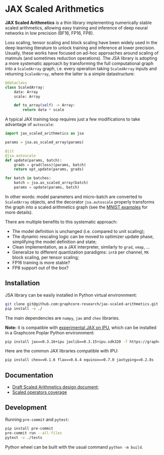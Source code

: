 # JAX Scaled Arithmetics

**JAX Scaled Arithmetics** is a thin library implementing numerically stable scaled arithmetics, allowing easy training and inference of
deep neural networks in low precision (BF16, FP16, FP8).

Loss scaling, tensor scaling and block scaling have been widely used in the deep learning literature to unlock training and inference at lower precision. Usually, these works have focused on ad-hoc approaches around scaling of matmuls (and sometimes reduction operations). The JSA library is adopting a more systematic approach by transforming the full computational graph into a `ScaledArray` graph, i.e. every operation taking `ScaledArray` inputs and returning `ScaledArray`, where the latter is a simple datastructure:
```python
@dataclass
class ScaledArray:
    data: Array
    scale: Array

    def to_array(self) -> Array:
        return data * scale
```

A typical JAX training loop requires just a few modifications to take advantage of `autoscale`:
```python
import jax_scaled_arithmetics as jsa

params = jsa.as_scaled_array(params)

@jit
@jsa.autoscale
def update(params, batch):
    grads = grad(loss)(params, batch)
    return opt_update(params, grads)

for batch in batches:
    batch = jsa.as_scaled_array(batch)
    params = update(params, batch)
```
In other words: model parameters and micro-batch are converted to `ScaledArray` objects, and the decorator `jsa.autoscale` properly transforms the graph into a scaled arithmetics graph (see the [MNIST examples](./experiments/mnist/) for more details).

There are multiple benefits to this systematic approach:

* The model definition is unchanged (i.e. compared to unit scaling);
* The dynamic rescaling logic can be moved to optimizer update phase, simplifying the model definition and state;
* Clean implementation, as a JAX interpreter, similarly to `grad`, `vmap`, ...
* Generalize to different quantization paradigms: `int8` per channel, `MX` block scaling, per tensor scaling;
* FP16 training is more stable?
* FP8 support out of the box?


## Installation

JSA library can be easily installed in Python virtual environnment:
```bash
git clone git@github.com:graphcore-research/jax-scaled-arithmetics.git
pip install -e ./
```
The main dependencies are `numpy`, `jax` and `chex` libraries.

**Note:** it is compatible with [experimental JAX on IPU](https://github.com/graphcore-research/jax-experimental), which can be installed in a Graphcore Poplar Python environnment:
```bash
pip install jax==0.3.16+ipu jaxlib==0.3.15+ipu.sdk320 -f https://graphcore-research.github.io/jax-experimental/wheels.html
```
Here are the common JAX libraries compatible with IPU:
```bash
pip install chex==0.1.6 flax==0.6.4 equinox==0.7.0 jaxtyping==0.2.8s
```

## Documentation

* [Draft Scaled Arithmetics design document](docs/design.md);
* [Scaled operators coverage](docs/operators.md)

## Development

Running `pre-commit` and `pytest`:
```bash
pip install pre-commit
pre-commit run --all-files
pytest -v ./tests
```
Python wheel can be built with the usual command `python -m build`.
